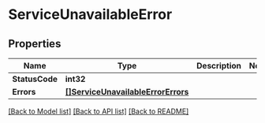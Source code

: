 # ServiceUnavailableError

## Properties

Name | Type | Description | Notes
------------ | ------------- | ------------- | -------------
**StatusCode** | **int32** |  | 
**Errors** | [**[]ServiceUnavailableErrorErrors**](serviceUnavailableError_errors.md) |  | 

[[Back to Model list]](../README.md#documentation-for-models) [[Back to API list]](../README.md#documentation-for-api-endpoints) [[Back to README]](../README.md)


